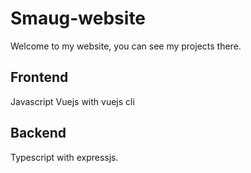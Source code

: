 # Smaug-website

Welcome to my website, you can see my projects there.

## Frontend

Javascript Vuejs with vuejs cli

## Backend

Typescript with expressjs. 
